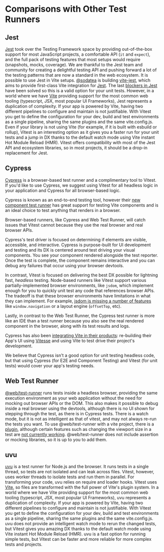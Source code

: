 # Comparisons with Other Test Runners

## Jest

[Jest](https://jestjs.io/) took over the Testing Framework space by providing out-of-the-box support for most JavaScript projects, a comfortable API (`it` and `expect`), and the full pack of testing features that most setups would require (snapshots, mocks, coverage). We are thankful to the Jest team and community for creating a delightful testing API and pushing forward a lot of the testing patterns that are now a standard in the web ecosystem. It is possible to use Jest in Vite setups. [@sodatea](https://twitter.com/haoqunjiang) is building [vite-jest](https://github.com/sodatea/vite-jest#readme), which aims to provide first-class Vite integration for [Jest](https://jestjs.io/). The last [blockers in Jest](https://github.com/sodatea/vite-jest/blob/main/packages/vite-jest/README.md#vite-jest) have been solved so this is a valid option for your unit tests. However, in a world where we have [Vite](https://vitejs.dev) providing support for the most common web tooling (typescript, JSX, most popular UI Frameworks), Jest represents a duplication of complexity. If your app is powered by Vite, having two different pipelines to configure and maintain is not justifiable. With Vitest you get to define the configuration for your dev, build and test environments as a single pipeline, sharing the same plugins and the same vite.config.js. Even if your library is not using Vite (for example, if it is built with esbuild or rollup), Vitest is an interesting option as it gives you a faster run for your unit tests and a jump in DX thanks to the default watch mode using Vite instant Hot Module Reload (HMR). Vitest offers compatibility with most of the Jest API and ecosystem libraries, so in most projects, it should be a drop-in replacement for Jest.

## Cypress

[Cypress](https://www.cypress.io/) is a browser-based test runner and a complimentary tool to Vitest. If you'd like to use Cypress, we suggest using Vitest for all headless logic in your application and Cypress for all browser-based logic.

Cypress is known as an end-to-end testing tool, however their [new component test runner](https://on.cypress.io/component) has great support for testing Vite components and is an ideal choice to test anything that renders in a browser.

Browser-based runners, like Cypress and Web Test Runner, will catch issues that Vitest cannot because they use the real browser and real browser APIs.

Cypress's test driver is focused on determining if elements are visible, accessible, and interactive. Cypress is purpose-built for UI development and testing and its DX is centered around test driving your visual components. You see your component rendered alongside the test reporter. Once the test is complete, the component remains interactive and you can debug any failures that occur using your browser devtools.

In contrast, Vitest is focused on delivering the best DX possible for lightning fast, *headless* testing. Node-based runners like Vitest support various partially-implemented browser environments, like `jsdom`, which implement enough for you to quickly unit test any code that references browser APIs. The tradeoff is that these browser environments have limitations in what they can implement. For example, [jsdom is missing a number of features](https://github.com/jsdom/jsdom/issues?q=is%3Aissue+is%3Aopen+sort%3Acomments-desc) like `window.navigation` or a layout engine (`offsetTop`, etc).

Lastly, in contrast to the Web Test Runner, the Cypress test runner is more like an IDE than a test runner because you also see the real rendered component in the browser, along with its test results and logs.

Cypress has also been [integrating Vite in their products](https://www.youtube.com/watch?v=7S5cbY8iYLk): re-building their App's UI using [Vitesse](https://github.com/antfu/vitesse) and using Vite to test drive their project's development.

We believe that Cypress isn't a good option for unit testing headless code, but that using Cypress (for E2E and Component Testing) and Vitest (for unit tests) would cover your app's testing needs.

## Web Test Runner

[@web/test-runner](https://modern-web.dev/docs/test-runner/overview/) runs tests inside a headless browser, providing the same execution environment as your web application without the need for mocking out browser APIs or the DOM. This also makes it possible to debug inside a real browser using the devtools, although there is no UI shown for stepping through the test, as there is in Cypress tests. There is a watch mode, but it is not as intelligent as that of vitest, and may not always re-run the tests you want. To use @web/test-runner with a vite project, there is a [plugin](https://github.com/material-svelte/vite-web-test-runner-plugin), although certain features such as changing the viewport size in a test are [not currently working](https://github.com/material-svelte/vite-web-test-runner-plugin/issues/11). @web/test-runner does not include assertion or mocking libraries, so it is up to you to add them.

## uvu
[uvu](https://github.com/lukeed/uvu) is a test runner for Node.js and the browser. It runs tests in a single thread, so tests are not isolated and can leak across files. Vitest, however, uses worker threads to isolate tests and run them in parallel. For transforming your code, uvu relies on require and loader hooks. Vitest uses [Vite](https://vitejs.dev), so files are transformed with the full power of Vite's plugin system. In a world where we have Vite providing support for the most common web tooling (typescript, JSX, most popular UI Frameworks), uvu represents a duplication of complexity. If your app is powered by Vite, having two different pipelines to configure and maintain is not justifiable. With Vitest you get to define the configuration for your dev, build and test environments as a single pipeline, sharing the same plugins and the same vite.config.js. uvu does not provide an intelligent watch mode to rerun the changed tests, but Vitest gives you amazing DX thanks to the default watch mode using Vite instant Hot Module Reload (HMR). uvu is a fast option for running simple tests, but Vitest can be faster and more reliable for more complex tests and projects.
